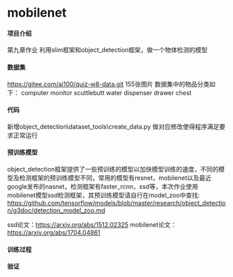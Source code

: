 # mobilenet

#### 项目介绍
第九章作业
利用slim框架和object_detection框架，做一个物体检测的模型
#### 数据集

https://gitee.com/ai100/quiz-w8-data.git
155张图片
数据集中的物品分类如下：
computer
monitor
scuttlebutt
water dispenser
drawer chest
#### 代码
新增object_detection\dataset_tools\create_data.py
做对应修改使得程序满足要求正常运行
#### 预训练模型

object_detection框架提供了一些预训练的模型以加快模型训练的速度，不同的模型及检测框架的预训练模型不同，常用的模型有resnet，mobilenet以及最近google发布的nasnet，检测框架有faster_rcnn，ssd等，本次作业使用mobilenet模型ssd检测框架，其预训练模型请自行在model_zoo中查找: https://github.com/tensorflow/models/blob/master/research/object_detection/g3doc/detection_model_zoo.md

ssd论文：https://arxiv.org/abs/1512.02325
mobilenet论文：https://arxiv.org/abs/1704.04861

#### 训练过程
#### 验证
